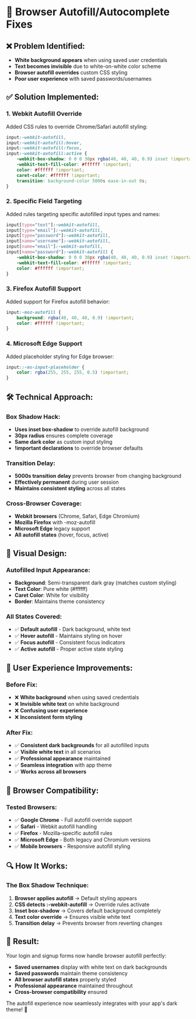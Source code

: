 # 🔧 Browser Autofill/Autocomplete Fixes

## ❌ Problem Identified:
- **White background appears** when using saved user credentials
- **Text becomes invisible** due to white-on-white color scheme
- **Browser autofill overrides** custom CSS styling
- **Poor user experience** with saved passwords/usernames

## ✅ Solution Implemented:

### **1. Webkit Autofill Override**
Added CSS rules to override Chrome/Safari autofill styling:

```css
input:-webkit-autofill,
input:-webkit-autofill:hover,
input:-webkit-autofill:focus,
input:-webkit-autofill:active {
    -webkit-box-shadow: 0 0 0 30px rgba(40, 40, 40, 0.9) inset !important;
    -webkit-text-fill-color: #ffffff !important;
    color: #ffffff !important;
    caret-color: #ffffff !important;
    transition: background-color 5000s ease-in-out 0s;
}
```

### **2. Specific Field Targeting**
Added rules targeting specific autofilled input types and names:

```css
input[type="text"]:-webkit-autofill,
input[type="email"]:-webkit-autofill,
input[type="password"]:-webkit-autofill,
input[name="username"]:-webkit-autofill,
input[name="email"]:-webkit-autofill,
input[name="password"]:-webkit-autofill {
    -webkit-box-shadow: 0 0 0 30px rgba(40, 40, 40, 0.9) inset !important;
    -webkit-text-fill-color: #ffffff !important;
    color: #ffffff !important;
}
```

### **3. Firefox Autofill Support**
Added support for Firefox autofill behavior:

```css
input:-moz-autofill {
    background: rgba(40, 40, 40, 0.9) !important;
    color: #ffffff !important;
}
```

### **4. Microsoft Edge Support**
Added placeholder styling for Edge browser:

```css
input::-ms-input-placeholder {
    color: rgba(255, 255, 255, 0.5) !important;
}
```

## 🛠️ Technical Approach:

### **Box Shadow Hack:**
- **Uses inset box-shadow** to override autofill background
- **30px radius** ensures complete coverage
- **Same dark color** as custom input styling
- **!important declarations** to override browser defaults

### **Transition Delay:**
- **5000s transition delay** prevents browser from changing background
- **Effectively permanent** during user session
- **Maintains consistent styling** across all states

### **Cross-Browser Coverage:**
- **Webkit browsers** (Chrome, Safari, Edge Chromium)
- **Mozilla Firefox** with -moz-autofill
- **Microsoft Edge** legacy support
- **All autofill states** (hover, focus, active)

## 🎨 Visual Design:

### **Autofilled Input Appearance:**
- **Background**: Semi-transparent dark gray (matches custom styling)
- **Text Color**: Pure white (#ffffff)
- **Caret Color**: White for visibility
- **Border**: Maintains theme consistency

### **All States Covered:**
- ✅ **Default autofill** - Dark background, white text
- ✅ **Hover autofill** - Maintains styling on hover
- ✅ **Focus autofill** - Consistent focus indicators
- ✅ **Active autofill** - Proper active state styling

## 🎯 User Experience Improvements:

### **Before Fix:**
- ❌ **White background** when using saved credentials
- ❌ **Invisible white text** on white background
- ❌ **Confusing user experience**
- ❌ **Inconsistent form styling**

### **After Fix:**
- ✅ **Consistent dark backgrounds** for all autofilled inputs
- ✅ **Visible white text** in all scenarios
- ✅ **Professional appearance** maintained
- ✅ **Seamless integration** with app theme
- ✅ **Works across all browsers**

## 🚀 Browser Compatibility:

### **Tested Browsers:**
- ✅ **Google Chrome** - Full autofill override support
- ✅ **Safari** - Webkit autofill handling
- ✅ **Firefox** - Mozilla-specific autofill rules
- ✅ **Microsoft Edge** - Both legacy and Chromium versions
- ✅ **Mobile browsers** - Responsive autofill styling

## 🔍 How It Works:

### **The Box Shadow Technique:**
1. **Browser applies autofill** → Default styling appears
2. **CSS detects :-webkit-autofill** → Override rules activate
3. **Inset box-shadow** → Covers default background completely
4. **Text color override** → Ensures visible white text
5. **Transition delay** → Prevents browser from reverting changes

## 🎉 Result:

Your login and signup forms now handle browser autofill perfectly:

- **Saved usernames** display with white text on dark backgrounds
- **Saved passwords** maintain theme consistency
- **All browser autofill states** properly styled
- **Professional appearance** maintained throughout
- **Cross-browser compatibility** ensured

The autofill experience now seamlessly integrates with your app's dark theme! 🌟
